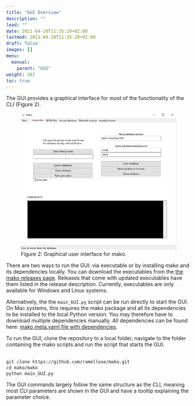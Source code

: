 ```yaml
---
title: "GUI Overview"
description: ""
lead: ""
date: 2021-04-20T11:35:20+02:00
lastmod: 2021-04-20T11:35:20+02:00
draft: false
images: []
menu: 
  manual:
    parent: "GUI"
weight: 301
toc: true
---
```


The GUI provides a graphical interface for most of the functionality of the CLI (Figure 2). 
<figure>
  <img src="/images/gui.PNG" alt="Graphical user interface for mako." width="600"> 
  <figcaption>Figure 2: Graphical user interface for mako.</figcaption>
</figure>

There are two ways to run the GUI: via executable or by installing mako and its dependencies locally. 
You can download the executables from the <a href="https://github.com/ramellose/mako/releases">the mako releases page</a>. Releases that come with updated executables have them listed in the release description. Currently, executables are only available for Windows and Linux systems. 

Alternatively, the the <code>main_GUI.py</code> script can be run directly to start the GUI. On Mac systems, this requires the mako package and all its dependencies to be installed to the local Python version. You may therefore have to download multiple dependencies manually. All dependencies can be found here: <a href="https://github.com/ramellose/mako/blob/master/meta.yaml">mako meta.yaml file with dependencies</a>. 

To run the GUI, clone the repository to a local folder, navigate to the folder containing the mako scripts and run the script that starts the GUI. 
<pre><code>
git clone https://github.com/ramellose/mako.git
cd mako/mako
python main_GUI.py
</pre></code>

The GUI commands largely follow the same structure as the CLI, meaning most CLI parameters are shown in the GUI and have a tooltip explaining the parameter choice.
